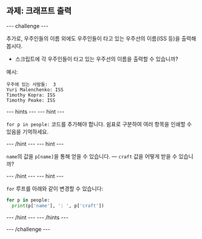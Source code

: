 ## 과제: 크래프트 출력

\--- challenge \---

추가로, 우주인들의 이름 외에도 우주인들이 타고 있는 우주선의 이름(ISS 등)을 출력해 봅시다.

+ 스크립트에 각 우주인들이 타고 있는 우주선의 이름을 출력할 수 있습니까? 

예시:

    우주에 있는 사람들:  3
    Yuri Malenchenko: ISS
    Timothy Kopra: ISS
    Timothy Peake: ISS
    

\--- hints \--- \--- hint \---

`for p in people:` 코드를 추가해야 합니다. 쉼표로 구분하여 여러 항목을 인쇄할 수 있음을 기억하세요.

\--- /hint \--- \--- hint \---

`name`의 값을 `p[name]`을 통해 얻을 수 있습니다. — `craft` 값을 어떻게 받을 수 있습니까?

\--- /hint \--- \--- hint \---

`for` 루프를 아래와 같이 변경할 수 있습니다:

```python
for p in people:
  print(p['name'], ': ', p['craft'])
```

\--- /hint \--- \--- /hints \---

\--- /challenge \---